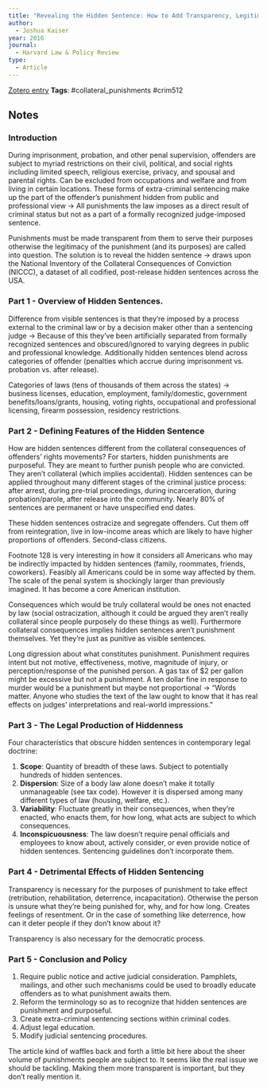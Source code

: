 ```yaml
---
title: "Revealing the Hidden Sentence: How to Add Transparency, Legitimacy, and Purpose to “Collateral” Punishment Policy"
author:
  - Joshua Kaiser
year: 2016
journal:
  - Harvard Law & Policy Review
type:
  - Article
---
```

[Zotero entry](zotero://select/items/@kaiserRevealingHiddenSentence2016)
**Tags**: #collateral_punishments #crim512 
## Notes

### Introduction
During imprisonment, probation, and other penal supervision, offenders are subject to myriad restrictions on their civil, political, and social rights including limited speech, religious exercise, privacy, and spousal and parental rights. Can be excluded from occupations and welfare and from living in certain locations. These forms of extra-criminal sentencing make up the part of the offender’s punishment hidden from public and professional view -> All punishments the law imposes as a direct result of criminal status but not as a part of a formally recognized judge-imposed sentence.

Punishments must be made transparent from them to serve their purposes otherwise the legitimacy of the punishment (and its purposes) are called into question. The solution is to reveal the hidden sentence -> draws upon the National Inventory of the Collateral Consequences of Conviction (NICCC), a dataset of all codified, post-release hidden sentences across the USA.
### Part 1 - Overview of Hidden Sentences.

Difference from visible sentences is that they’re imposed by a process external to the criminal law or by a decision maker other than a sentencing judge -> Because of this they’ve been artificially separated from formally recognized sentences and obscured/ignored to varying degrees in public and professional knowledge. Additionally hidden sentences blend across categories of offender (penalties which accrue during imprisonment vs. probation vs. after release).

Categories of laws (tens of thousands of them across the states) -> business licenses, education, employment, family/domestic, government benefits/loans/grants, housing, voting rights, occupational and professional licensing, firearm possession, residency restrictions.  

### Part 2 - Defining Features of the Hidden Sentence

How are hidden sentences different from the collateral consequences of offenders’ rights movements? For starters, hidden punishments are purposeful. They are meant to further punish people who are convicted. They aren’t collateral (which implies accidental). Hidden sentences can be applied throughout many different stages of the criminal justice process: after arrest, during pre-trial proceedings, during incarceration, during probation/parole, after release into the community. Nearly 80% of sentences are permanent or have unspecified end dates.

These hidden sentences ostracize and segregate offenders. Cut them off from reintegration, live in low-income areas which are likely to have higher proportions of offenders. Second-class citizens.

Footnote 128 is very interesting in how it considers all Americans who may be indirectly impacted by hidden sentences (family, roommates, friends, coworkers). Feasibly all Americans could be in some way affected by them. The scale of the penal system is shockingly larger than previously imagined. It has become a core American institution.

Consequences which would be truly collateral would be ones not enacted by law (social ostracization, although it could be argued they aren’t really collateral since people purposely do these things as well). Furthermore collateral consequences implies hidden sentences aren’t punishment themselves. Yet they’re just as punitive as visible sentences.

Long digression about what constitutes punishment. Punishment requires intent but not motive, effectiveness, motive, magnitude of injury, or perception/response of the punished person. A gas tax of $2 per gallon might be excessive but not a punishment. A ten dollar fine in response to murder would be a punishment but maybe not proportional -> “Words matter. Anyone who studies the text of the law ought to know that it has real effects on judges’ interpretations and real-world impressions.”

### Part 3 - The Legal Production of Hiddenness

Four characteristics that obscure hidden sentences in contemporary legal doctrine:

1. **Scope**: Quantity of breadth of these laws. Subject to potentially hundreds of hidden sentences.
2. **Dispersion**: Size of a body law alone doesn’t make it totally unmanageable (see tax code). However it is dispersed among many different types of law (housing, welfare, etc.).
3. **Variability**: Fluctuate greatly in their consequences, when they’re enacted, who enacts them, for how long, what acts are subject to which consequences.
4. **Inconspicuousness**: The law doesn’t require penal officials and employees to know about, actively consider, or even provide notice of hidden sentences. Sentencing guidelines don’t incorporate them.

### Part 4 - Detrimental Effects of Hidden Sentencing

Transparency is necessary for the purposes of punishment to take effect (retribution, rehabilitation, deterrence, incapacitation). Otherwise the person is unsure what they’re being punished for, why, and for how long. Creates feelings of resentment. Or in the case of something like deterrence, how can it deter people if they don’t know about it?

Transparency is also necessary for the democratic process.

### Part 5 - Conclusion and Policy

1. Require public notice and active judicial consideration. Pamphlets, mailings, and other such mechanisms could be used to broadly educate offenders as to what punishment awaits them.
2. Reform the terminology so as to recognize that hidden sentences are punishment and purposeful.
3. Create extra-criminal sentencing sections within criminal codes.
4. Adjust legal education.
5. Modify judicial sentencing procedures.

The article kind of waffles back and forth a little bit here about the sheer volume of punishments people are subject to. It seems like the real issue we should be tackling. Making them more transparent is important, but they don’t really mention it.